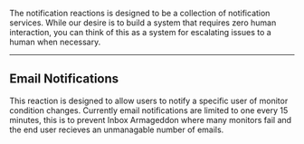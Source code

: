 The notification reactions is designed to be a collection of notification services. While our desire is to build a system that requires zero human interaction, you can think of this as a system for escalating issues to a human when necessary.

---

## Email Notifications

This reaction is designed to allow users to notify a specific user of monitor condition changes. Currently email notifications are limited to one every 15 minutes, this is to prevent Inbox Armageddon where many monitors fail and the end user recieves an unmanagable number of emails.
